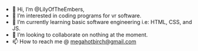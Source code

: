 - 👋 Hi, I’m @LilyOfTheEmbers,
- 👀 I’m interested in coding programs for vr software.
- 🌱 I’m currently learning basic software engineering i.e: HTML, CSS, and JS.
- 💞️ I’m looking to collaborate on nothing at the moment.
- 📫 How to reach me @ megahotbirch@gmail.com

<!---
LilyOfTheEmbers/LilyOfTheEmbers is a ✨ special ✨ repository because its `README.md` (this file) appears on your GitHub profile.
You can click the Preview link to take a look at your changes.
--->
